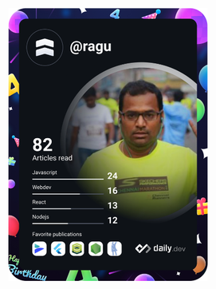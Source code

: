 <a href="https://app.daily.dev/DailyDevTips"><img src="https://github.com/ragu-nath/ragu-nath/blob/master/devcard.svg" width="400" alt="Ragu's Dev Card"/></a>

